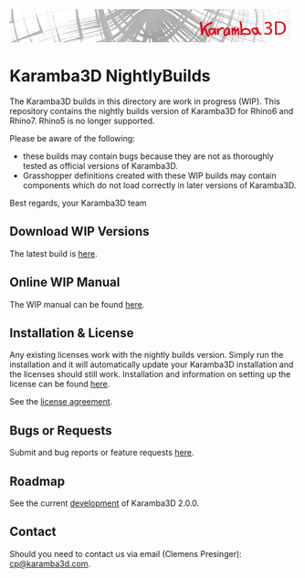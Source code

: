 ![](banner.jpg?raw=true "Logo")

# Karamba3D NightlyBuilds
The Karamba3D builds in this directory are work in progress (WIP).
This repository contains the nightly builds version of Karamba3D for Rhino6 and Rhino7. Rhino5 is no longer supported.

Please be aware of the following:
- these builds may contain bugs because they are not as thoroughly tested as official versions of Karamba3D.
- Grasshopper definitions created with these WIP builds may contain components which do not load correctly in later versions of Karamba3D.

Best regards,
your Karamba3D team


## Download WIP Versions

The latest build is [here](https://github.com/karamba3d/Karamba3D_NightlyBuilds/releases). 

## Online WIP Manual

The WIP manual can be found [here](https://karamba3d.gitbook.io/karamba3d-2-0-0/). 
    
## Installation & License 

Any existing licenses work with the nightly builds version. Simply run the installation and it will automatically update your Karamba3D installation and the licenses should still work. Installation and information on setting up the license can be found [here](https://manual.karamba3d.com/1-introduction/a.2-installation). 

See the [license agreement](https://www.karamba3d.com/buy/license-agreement/). 

## Bugs or Requests

Submit and bug reports or feature requests [here](https://github.com/karamba3d/K3D_NightlyBuilds/issues). 

## Roadmap

See the current [development](https://github.com/karamba3d/K3D_NightlyBuilds/projects/1) of Karamba3D 2.0.0. 

## Contact

Should you need to contact us via email (Clemens Presinger): [cp@karamba3d.com](mailto:cp@karamba3d.com). 
